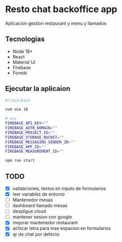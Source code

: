 # Resto chat backoffice app

Aplicacion gestion restaurant y menu y llamados

## Tecnologias

* Node 18+
* React
* Material UI
* Firebase
* Formik


## Ejecutar la aplicaion

```bash
#!/bin/bash

nvm use 18

# env
FIREBASE_API_KEY=""
FIREBASE_AUTH_DOMAIN=""
FIREBASE_PROJECT_ID=""
FIREBASE_STORAGE_BUCKET=""
FIREBASE_MESSAGING_SENDER_ID=""
FIREBASE_APP_ID=""
FIREBASE_MEASUREMENT_ID=""

npm run start
```

## TODO

- [x] validaciones, textos en inputs de formularios
- [x] leer variables de entorno
- [ ] Mantenedor mesas
- [ ] dashboard llamado mesas
- [ ] despligue cloud
- [ ] mantener sesion con google
- [x] mejorar mantenedor restaurant
- [x] achicar letra para mas espacion en formularios
- [x] qr de chat por defecto